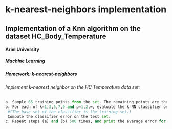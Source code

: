# k-nearest-neighbors implementation
## Implementation of a Knn algorithm on the dataset HC_Body_Temperature

<h4>Ariel University</h4>
<h5>Machine Learning</h5>
<h5>Homework: k-nearest-neighbors</h5>



<h6>Implement k-nearest neighbor on the HC Temperature data set:</h6>
 
 ```python
a. Sample 65 training points from the set. The remaining points are the testset.
b. For each of k=1,3,5,7,9 and p=1,2,∞, evaluate the k-NN classifier on the test set, under the lp distance.
  #(The base set of the classifier is the training set.)
  Compute the classifier error on the test set.
c. Repeat steps (a) and (b) 500 times, and print the average error for each k and p. 

```
  
